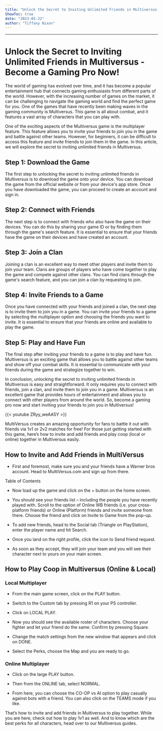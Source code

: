 ```yaml
---
title: "Unlock the Secret to Inviting Unlimited Friends in Multiversus - Become a Gaming Pro Now!"
ShowToc: true 
date: "2023-05-22"
author: "Tiffany Nixon"
---
```

*****
# Unlock the Secret to Inviting Unlimited Friends in Multiversus - Become a Gaming Pro Now!

The world of gaming has evolved over time, and it has become a popular entertainment hub that connects gaming enthusiasts from different parts of the world. However, with the increasing number of games on the market, it can be challenging to navigate the gaming world and find the perfect game for you. One of the games that have recently been making waves in the gaming community is Multiversus. This game is all about combat, and it features a vast array of characters that you can play with.

One of the exciting aspects of the Multiversus game is the multiplayer feature. This feature allows you to invite your friends to join you in the game and battle against other teams. However, for beginners, it can be difficult to access this feature and invite friends to join them in the game. In this article, we will explore the secret to inviting unlimited friends in Multiversus.

## Step 1: Download the Game

The first step to unlocking the secret to inviting unlimited friends in Multiversus is to download the game onto your device. You can download the game from the official website or from your device's app store. Once you have downloaded the game, you can proceed to create an account and sign in. 

## Step 2: Connect with Friends

The next step is to connect with friends who also have the game on their devices. You can do this by sharing your game ID or by finding them through the game's search feature. It is essential to ensure that your friends have the game on their devices and have created an account.

## Step 3: Join a Clan

Joining a clan is an excellent way to meet other players and invite them to join your team. Clans are groups of players who have come together to play the game and compete against other clans. You can find clans through the game's search feature, and you can join a clan by requesting to join. 

## Step 4: Invite Friends to a Game

Once you have connected with your friends and joined a clan, the next step is to invite them to join you in a game. You can invite your friends to a game by selecting the multiplayer option and choosing the friends you want to invite. It is essential to ensure that your friends are online and available to play the game.

## Step 5: Play and Have Fun

The final step after inviting your friends to a game is to play and have fun. Multiversus is an exciting game that allows you to battle against other teams and show off your combat skills. It is essential to communicate with your friends during the game and strategize together to win.

In conclusion, unlocking the secret to inviting unlimited friends in Multiversus is easy and straightforward. It only requires you to connect with friends, join a clan, and invite them to join you in a game. Multiversus is an excellent game that provides hours of entertainment and allows you to connect with other players from around the world. So, become a gaming pro now and start inviting your friends to join you in Multiversus!

{{< youtube ZRyy_weAA5Y >}} 



MultiVersus creates an amazing opportunity for fans to battle it out with friends via 1v1 or 2v2 matches for free! For those just getting started with this game, here’s how to invite and add friends and play coop (local or online) together in Multiversus easily.
 
## How to Invite and Add Friends in MultiVersus
 
- First and foremost, make sure you and your friends have a Warner bros account. Head to MultiVersus.com and sign up from there.

 

 
Table of Contents
 
- Now load up the game and click on the + button on the home screen.
 - You should see your friends list – including the people you have recently played with. Scroll to the option of Online WB friends (i.e. your cross-platform friends) or Online (Platform) friends and invite someone from there. Choose the friend and click on Invite to Game from the pop-up.

 
- To add new friends, head to the Social tab (Triangle on PlayStation), enter the player name and hit Search.
 - Once you land on the right profile, click the icon to Send friend request.
 - As soon as they accept, they will join your team and you will see their character next to yours on your main screen.

 
## How to Play Coop in Multiversus (Online & Local)
 
### Local Multiplayer
 
- From the main game screen, click on the PLAY button.
 - Switch to the Custom tab by pressing R1 on your PS controller.

 
- Click on LOCAL PLAY.
 - Now you should see the available roster of characters. Choose your fighter and let your friend do the same. Confirm by pressing Square.
 - Change the match settings from the new window that appears and click on DONE.
 - Select the Perks, choose the Map and you are ready to go.

 
### Online Multiplayer
 
- Click on the large PLAY button.
 - Then from the ONLINE tab, select NORMAL.

 
- From here, you can choose the CO-OP vs AI option to play casually against bots with a friend. You can also click on the TEAMS mode if you like.

 
That’s how to invite and add friends in Multiversus to play together. While you are here, check out how to play 1v1 as well. And to know which are the best perks for all characters, head over to our Multiversus guides.




